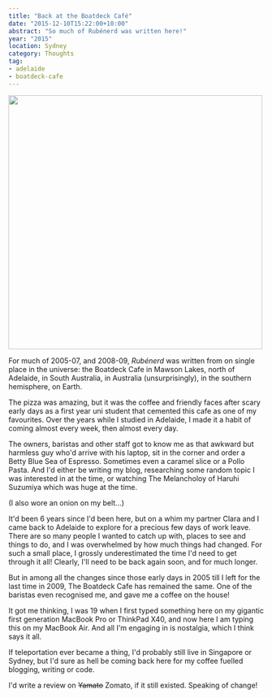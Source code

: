 ```yaml
---
title: "Back at the Boatdeck Café"
date: "2015-12-10T15:22:00+10:00"
abstract: "So much of Rubénerd was written here!"
year: "2015"
location: Sydney
category: Thoughts
tag:
- adelaide
- boatdeck-cafe
---
```

<p><img src="https://rubenerd.com/files/2015/boatdeck2015.jpg" alt="" style="width:500px;"></p>

For much of 2005-07, and 2008-09, *Rubénerd* was written from on single place in the universe: the Boatdeck Cafe in Mawson Lakes, north of Adelaide, in South Australia, in Australia (unsurprisingly), in the southern hemisphere, on Earth.

The pizza was amazing, but it was the coffee and friendly faces after scary early days as a first year uni student that cemented this cafe as one of my favourites. Over the years while I studied in Adelaide, I made it a habit of coming almost every week, then almost every day.

The owners, baristas and other staff got to know me as that awkward but harmless guy who'd arrive with his laptop, sit in the corner and order a Betty Blue Sea of Espresso. Sometimes even a caramel slice or a Pollo Pasta. And I'd either be writing my blog, researching some random topic I was interested in at the time, or watching The Melancholoy of Haruhi Suzumiya which was huge at the time.

(I also wore an onion on my belt...)

It'd been 6 years since I'd been here, but on a whim my partner Clara and I came back to Adelaide to explore for a precious few days of work leave. There are so many people I wanted to catch up with, places to see and things to do, and I was overwhelmed by how much things had changed. For such a small place, I grossly underestimated the time I'd need to get through it all! Clearly, I'll need to be back again soon, and for much longer.

But in among all the changes since those early days in 2005 till I left for the last time in 2009, The Boatdeck Cafe has remained the same. One of the baristas even recognised me, and gave me a coffee on the house!

It got me thinking, I was 19 when I first typed something here on my gigantic first generation MacBook Pro or ThinkPad X40, and now here I am typing this on my MacBook Air. And all I'm engaging in is nostalgia, which I think says it all.

If teleportation ever became a thing, I'd probably still live in Singapore or Sydney, but I'd sure as hell be coming back here for my coffee fuelled blogging, writing or code.

I'd write a review on <del>Yamato</del> Zomato, if it still existed. Speaking of change!

